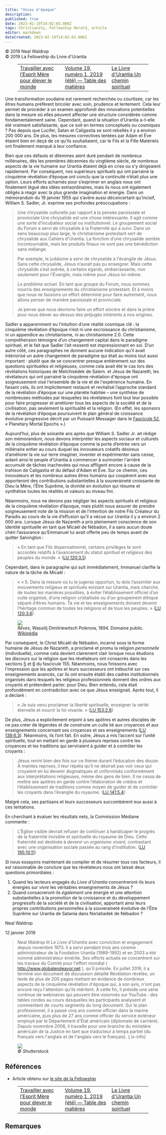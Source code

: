 ```yaml
---
title: "Voies d'époque"
description: 
published: true
date: 2023-02-19T14:02:03.086Z
tags: Christianity, Fellowship Herald, article
editor: markdown
dateCreated: 2023-02-19T14:02:03.086Z
---
```


<p class="v-card v-sheet theme--light grey lighten-3 px-2">© 2019 Neal Waldrop<br>© 2019 La Fellowship du Livre d'Urantia</p>
<figure class="table chapter-navigator">
  <table>
    <tbody>
      <tr>
        <td>
        <a href="/fr/article/Meredith_Tenney_and_others/Working_with_Mother_Spirit_to_Uplift_the_World">
          <span class="mdi mdi-arrow-left-drop-circle"></span><span class="pl-2">Travailler avec l’Esprit Mère pour élever le monde</span>
        </a>
        </td>
        <td>
        <a href="/fr/index/articles_herald#volume-19-numéro-1-2019-été">
          <span class="mdi mdi-book-open-variant"></span><span class="pl-2">Volume 19, numéro 1, 2019 (été) — Table des matières</span>
        </a>
        </td>
        <td>
        <a href="/fr/article/Rabia_Harris/Urantia_Book_A_Spiritual_Path">
          <span class="pr-2">Le Livre d'Urantia Un chemin spirituel</span><span class="mdi mdi-arrow-right-drop-circle"></span>
        </a>
        </td>
      </tr>
    </tbody>
  </table>
</figure>



Une transformation soudaine est rarement recherchée ou courtisée, car les êtres humains préfèrent bricoler avec soin, prudence et lentement. Cela leur permet de procéder à un examen approfondi des innovations potentielles dans la mesure où elles peuvent affecter une structure considérée comme fondamentalement saine. Cependant, quand la situation d’Urantia a-t-elle été vraiment satisfaisante, que ce soit en termes conceptuels ou cosmiques ? Pas depuis que Lucifer, Satan et Caligastia se sont rebellés il y a environ 200 000 ans. De plus, les mesures correctives tentées par Adam et Ève étaient bien en deçà de ce qu’ils souhaitaient, car le Fils et la Fille Matériels ont finalement manqué à leur confiance. 

Bien que ces défauts et dilemmes aient duré pendant de nombreux millénaires, dès les premières décennies du vingtième siècle, de nombreux aspects de la vie humaine sur Urantia étaient déjà en crise ou s'y dirigeaient rapidement. Par conséquent, nos supérieurs spirituels qui ont parrainé la cinquième révélation d’époque ont conclu que la continuité n’était plus une option. Leurs efforts acharnés pour s’exprimer en anglais nous ont finalement légué des idées extraordinaires, mais ils nous ont également obligés à réagir avec la plus grande imagination et énergie. Dans un mémorandum du 19 janvier 1955 qui s’avère aussi déconcertant qu’incisif, William S. Sadler, Jr. exprime ses profondes préoccupations : 

> Une chrysalide culturelle par rapport à la pensée paroissiale et provinciale Une chrysalide est une chose intéressante. Il agit comme une sorte d’incubateur social ou institutionnel. Le groupement social du Forum a servi de chrysalide à la Fraternité qui a suivi. Dans un sens beaucoup plus large, le christianisme protestant sert de chrysalide aux Cahiers d'Urantia. La fonction d’une chrysalide semble incontournable, mais les produits finaux ne sont pas une bénédiction sans mélange. 
> 
> Par exemple, le judaïsme a servi de chrysalide à l'évangile de Jésus. Sans cette chrysalide, Jésus n’aurait pas pu enseigner. Mais cette chrysalide s’est avérée, à certains égards, embarrassante, non seulement pour l’Évangile, mais même pour Jésus lui-même. 
> 
> _Le problème actuel._ En tant que groupe du Forum, nous sommes nourris des enseignements du christianisme protestant. Et à moins que nous ne fassions un effort déterminé pour faire autrement, nous allons penser de manière paroissiale et provinciale. 
> 
> Je pense que nous devrions faire un effort sincère et dans la prière pour nous élever au-dessus des préjugés inhérents à nos origines. 

Sadler a apparemment eu l’intuition d’une réalité cosmique clé : la cinquième révélation d’époque n’est ni une excroissance du christianisme, ni un appendice au christianisme, ni au christianisme 2.0. Cette compréhension témoigne d’un changement capital dans le paradigme spirituel, et le fait que Sadler l’ait ressenti est impressionnant en soi. D’un autre côté, ces paragraphes ne donnent aucune indication qu’il avait intériorisé un autre changement de paradigme qui était au moins tout aussi important : plutôt que de se concentrer presque entièrement sur des questions spirituelles et religieuses, comme cela avait été le cas lors des révélations historiques de Melchisédek de Salem. et Jésus de Nazareth, les révélateurs qui ont parrainé la cinquième révélation d'époque ont soigneusement visé l'ensemble de la vie et de l'expérience humaine. En faisant cela, ils ont implicitement restauré et revitalisé l’approche standard de la révélation d’époque sur une planète habitée – une synthèse de nombreuses méthodes par lesquelles les révélateurs font tout leur possible pour faire progresser et améliorer tous les aspects de la société et de la civilisation, pas seulement la spiritualité et la religion. (En effet, les sponsors de la révélation d’époque poursuivent le plan général de croissance évolutive progressive décrit par un Puissant Messager dans le [Fascicule 52](/fr/The_Urantia_Book/52), « Planetary Mortal Epochs ».) 

Aujourd’hui, plus de soixante ans après que William S. Sadler Jr. ait rédigé son mémorandum, nous devons interpréter les aspects sociaux et culturels de la cinquième révélation d’époque comme la porte d’entrée vers un millénaire entier au cours duquel les innovateurs créatifs désireux d’améliorer la vie sur terre imaginer, inventer et expérimenter sans cesse, aidant ainsi le peuple d'Urantia à commencer à surmonter l'arriéré accumulé de tâches inachevées qui nous affligent encore à cause de la trahison de Caligastia et du défaut d'Adam et Ève. Sur ce chemin, ces innovateurs et les nombreux autres êtres humains qui coopèrent avec eux apporteront des contributions substantielles à la souveraineté croissante de Dieu la Mère, l’Être Suprême, la divinité en évolution qui résume et synthétise toutes les réalités et valeurs au niveau fini. 

Néanmoins, nous ne devons pas négliger les aspects spirituels et religieux de la cinquième révélation d’époque, mais plutôt nous assurer de prendre soigneusement note de la mission et de l’intention de notre Fils Créateur du Paradis au cours de la vie d’effusion qu’il a vécue sur Urantia il y a environ 2 000 ans. Lorsque Jésus de Nazareth a pris pleinement conscience de son identité spirituelle en tant que Micaël de Nébadon, il a sans aucun doute chéri l’assurance qu’Emmanuel lui avait offerte peu de temps avant de quitter Salvington : 

> « En tant que Fils dispensationnel, certains privilèges te sont accordés relatifs à l’avancement du statut *spirituel* et *religieux* des peuples du monde. » (<a id="a55_161"></a>[LU 120:3.5](/fr/The_Urantia_Book/120#p3_5))

Cependant, dans le paragraphe qui suit immédiatement, Immanuel clarifie la nature de la tâche de Micaël : 

> « « 5. Dans la mesure où tu le jugeras opportun, tu dois t’assimiler aux mouvements religieux et spirituels existant sur Urantia, mais cherche, de toutes les manières possibles, à éviter l’établissement officiel d’un culte organisé, d’une religion cristallisée ou d’un groupement éthique séparé d’êtres humains. Ta vie et tes enseignements doivent devenir l’héritage commun de toutes les religions et de tous les peuples. » (<a id="a59_427"></a>[LU 120:3.6](/fr/The_Urantia_Book/120#p3_6))

<figure id="Figure_2" class="image urantiapedia">
<img src="/image/article/Neal_Waldrop/Epochal_Pathways/004150.jpg">
<figcaption><em>Rêves</em>, Wassilij Dimitriewitsch Polenow, 1894. Domaine public. <a href="https://commons.wikimedia.org/wiki/File:Polenov_MechtySAR.jpg" target="_blank">Wikipédia</a></figcaption>
</figure>

Par conséquent, le Christ Micaël de Nébadon, incarné sous la forme humaine de Jésus de Nazareth, a proclamé et promu la religion _personnelle_ (individuelle), comme cela devient clairement clair lorsque nous étudions les discours sur la religion que les révélateurs ont consacrés dans les sections <a id="a66_298"></a>[5](/fr/The_Urantia_Book/155#p5) et <a id="a66_334"></a>[6](/fr/The_Urantia_Book/155#p6) du fascicule 155. Néanmoins, nous finissons avec l'impression que les apôtres et leurs successeurs ont trébuché sur ces enseignements avancés, car ils ont ensuite établi des cadres institutionnels organisés dans lesquels les religieux professionnels donnent des ordres aux croyants et prétendent parler. pour Dieu. Bien entendu, cela était profondément en contradiction avec ce que Jésus enseignait. Après tout, il a déclaré : 

> « Je suis venu proclamer la liberté spirituelle, enseigner la vérité éternelle et nourrir la foi vivante. » (<a id="a68_111"></a>[LU 153:2.6](/fr/The_Urantia_Book/153#p2_6))

De plus, Jésus a explicitement enjoint à ses apôtres et autres disciples de ne pas créer de légendes et de construire un culte lié aux croyances et aux enseignements concernant ses croyances et ses enseignements (<a id="a70_213"></a>[LU 138:6.3](/fr/The_Urantia_Book/138#p6_3)). Néanmoins, ils l’ont fait. En outre, Jésus a mis l’accent sur l’unité spirituelle, tout en mettant en garde à plusieurs reprises contre les croyances et les traditions qui serviraient à guider et à contrôler les croyants : 

> Jésus revint bien des fois sur ce thème durant l’éducation des douze. À maintes reprises, il leur répéta qu’il ne désirait pas voir ceux qui croyaient en lui devenir dogmatiques et uniformisés conformément aux interprétations religieuses, même des gens de bien. Il ne cessa de mettre ses apôtres en garde contre l’élaboration de crédos et l’établissement de traditions comme moyen de guider et de contrôler les croyants dans l’évangile du royaume. (<a id="a72_451"></a>[LU 141:5.4](/fr/The_Urantia_Book/141#p5_4))

Malgré cela, ses partisans et leurs successeurs succombèrent eux aussi à ces tentations. 

En cherchant à évaluer les résultats nets, la Commission Médiane commente : 

> L’Église visible devrait refuser de continuer à handicaper le progrès de la fraternité invisible et spirituelle du royaume de Dieu. Cette fraternité est destinée à devenir un *organisme vivant,* contrastant avec une organisation sociale passée au rang d’institution. (<a id="a78_270"></a>[LU 195:10.11](/fr/The_Urantia_Book/195#p10_11))

Si nous essayons maintenant de compiler et de résumer tous ces facteurs, il est raisonnable de conclure que les révélateurs nous ont laissé deux questions primordiales : 

1. Quand les lecteurs engagés du _Livre d'Urantia_ concentreront-ils leurs énergies sur _vivre_ les véritables enseignements de Jésus ? 
2. Quand consacreront-ils _également_ une énergie et une attention substantielles à la promotion de la croissance et du développement progressifs de la société et de la civilisation, apportant ainsi leurs propres contributions personnelles à la souveraineté évolutive de l'Être Suprême sur Urantia de Satania dans Norlatiadek de Nébadon ? 

Neal Waldrop 

12 janvier 2019 

> Neal Waldrop lit _Le Livre d'Urantia_ avec conviction et engagement depuis novembre 1973. Il a servi pendant trois ans comme administrateur de la Fondation Urantia (1989-1992) et en 2003 a été nommé administrateur émérite. Ses efforts actuels se concentrent sur les travaux du Comité pour l'effort mondial ( http://www.globalendeavor.net ), qu'il préside. En juillet 2016, il a terminé son document de discussion détaillé Révélation révélée, un texte de plus de 200 pages mettant en évidence de nombreux aspects de la cinquième révélation d'époque qui, à son avis, n'ont pas encore reçu l'attention qu'ils méritent. À cette fin, il préside une série continue de webinaires qui peuvent être visionnés sur YouTube : des tables rondes au cours desquelles les participants analysent et commentent de courts segments du long document. Sur le plan professionnel, il a passé cinq ans comme officier dans la marine américaine, puis plus de 27 ans comme officier du service extérieur employé par le Département d'État américain (diplomate de carrière). Depuis novembre 2006, il travaille pour une branche du ministère américain de la Justice en tant que traducteur à temps partiel (du français vers l'anglais et de l'anglais vers le français).
{.is-info} 

<figure id="Figure_2" class="image urantiapedia">
<img src="/image/article/Neal_Waldrop/Epochal_Pathways/004151.jpg">
<figcaption><em>© Shutterstock</em></figcaption>
</figure>

## Références

- Article obtenu sur [le site de la Fellowship](https://urantia-book.org/archive/newsletters/herald/)




<figure class="table chapter-navigator">
  <table>
    <tbody>
      <tr>
        <td>
        <a href="/fr/article/Meredith_Tenney_and_others/Working_with_Mother_Spirit_to_Uplift_the_World">
          <span class="mdi mdi-arrow-left-drop-circle"></span><span class="pl-2">Travailler avec l’Esprit Mère pour élever le monde</span>
        </a>
        </td>
        <td>
        <a href="/fr/index/articles_herald#volume-19-numéro-1-2019-été">
          <span class="mdi mdi-book-open-variant"></span><span class="pl-2">Volume 19, numéro 1, 2019 (été) — Table des matières</span>
        </a>
        </td>
        <td>
        <a href="/fr/article/Rabia_Harris/Urantia_Book_A_Spiritual_Path">
          <span class="pr-2">Le Livre d'Urantia Un chemin spirituel</span><span class="mdi mdi-arrow-right-drop-circle"></span>
        </a>
        </td>
      </tr>
    </tbody>
  </table>
</figure>

## Remarques

[^1]: Voici le lien vers le mémorandum de William S. Sadler, Jr. : [http://ubhistory.org/](http://ubhistory.org/Documents/BM19550119_SadlerB_04.pdf) 
[^2]: Pour votre commodité, j'ai reproduit le texte intégral de la note fournie à la fin de mon article « Epochal Pathways », y compris le lien sur le site Web de la Fellowship à partir duquel les lecteurs peuvent consulter et/ou télécharger mon long document de discussion. _Révélation révélée_ : 

    REMARQUE : Pour une exploration plus approfondie de ces thèmes et d'autres thèmes similaires, n'hésitez pas à télécharger le document de discussion détaillé de Neal, Revelation Revealed _à partir du site Web du Comité pour l'Endeavour Global (www.globalendeavor.net) ou à l'emplacement suivant sur le site Web de la Fellowship : [http://www.urantiabook.org/study/Revelation](http://www.urantiabook.org/study/Revelation-Revealed.pdf) 
    
    Cordialement, Neal. 


